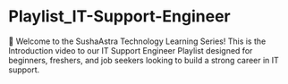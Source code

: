 # Playlist_IT-Support-Engineer
🚀 Welcome to the SushaAstra Technology Learning Series! This is the Introduction video to our IT Support Engineer Playlist designed for beginners, freshers, and job seekers looking to build a strong career in IT support.
